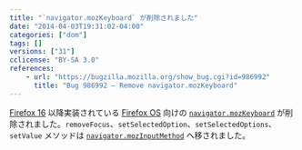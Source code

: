 ```yaml
---
title: "`navigator.mozKeyboard` が削除されました"
date: "2014-04-03T19:31:02-04:00"
categories: ["dom"]
tags: []
versions: ["31"]
cclicense: "BY-SA 3.0"
references:
    - url: "https://bugzilla.mozilla.org/show_bug.cgi?id=986992"
      title: "Bug 986992 – Remove navigator.mozKeyboard"
---
```

[Firefox 16](https://developer.mozilla.org/ja/Mozilla/Firefox/Releases/16) 以降実装されている [Firefox OS](https://developer.mozilla.org/ja/Firefox_OS) 向けの [`navigator.mozKeyboard`](https://developer.mozilla.org/ja/docs/Web/API/navigator.mozKeyboard) が削除されました。`removeFocus`、`setSelectedOption`、`setSelectedOptions`、`setValue` メソッドは [`navigator.mozInputMethod`](https://developer.mozilla.org/ja/docs/Web/API/navigator.mozInputMethod) へ移されました。
